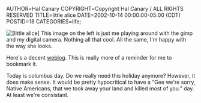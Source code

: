AUTHOR=Hal Canary
COPYRIGHT=Copyright Hal Canary / ALL RIGHTS RESERVED
TITLE=little alice
DATE=2002-10-14 00:00:00-05:00 (CDT)
POSTID=18
CATEGORIES=life;

![[little alice]](https://halcanary.org/images/alice-small2.png) This image on the left is just me playing around with the gimp and my digital camera. Nothing all that cool. All the same, I'm happy with the way she looks.

Here's a decent [weblog](http://boingboing.net/). This is really more of a reminder for me to bookmark it.

Today is columbus day. Do we really need this holiday anymore? However, it does make sense. It would be pretty hypocritical to have a “Gee we're sorry, Native Americans, that we took away your land and killed most of you.” day. At least we're consistant.

